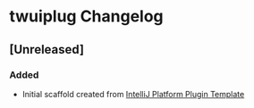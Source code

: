 <!-- Keep a Changelog guide -> https://keepachangelog.com -->

# twuiplug Changelog

## [Unreleased]
### Added
- Initial scaffold created from [IntelliJ Platform Plugin Template](https://github.com/JetBrains/intellij-platform-plugin-template)
